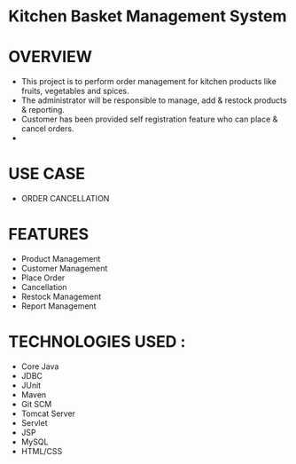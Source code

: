 # Kitchen Basket Management System 

# OVERVIEW

- This project is to perform order management for kitchen products like fruits, vegetables and spices.
- The administrator will be responsible to manage, add & restock products  & reporting.
- Customer has been provided self registration feature who can place & cancel orders.
- 
# USE CASE
- ORDER CANCELLATION
	
# FEATURES
- Product Management
- Customer Management
- Place Order
- Cancellation
- Restock Management
- Report Management

# TECHNOLOGIES USED :
- Core Java
- JDBC
- JUnit
- Maven
- Git SCM
- Tomcat Server
- Servlet
- JSP
- MySQL
- HTML/CSS
